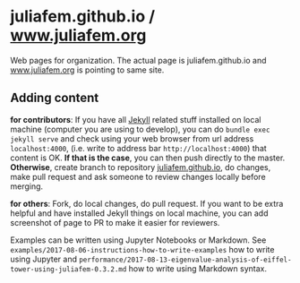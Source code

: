 # juliafem.github.io / www.juliafem.org

Web pages for organization. The actual page is juliafem.github.io and www.juliafem.org is pointing
to same site.

## Adding content

**for contributors**: If you have all [Jekyll](https://jekyllrb.com/) related stuff installed on
local machine (computer you are using to develop), you can do `bundle exec jekyll serve` and check
using your web browser from url address `localhost:4000`, (i.e. write to address bar `http://localhost:4000`)
that content is OK. **If that is the case**, you can then push directly to the
master. **Otherwise**, create branch to repository [juliafem.github.io](https://github.com/JuliaFEM/juliafem.github.io),
do changes, make pull request and ask someone to review changes locally before merging.

**for others**: Fork, do local changes, do pull request. If you want to be extra helpful and have
installed Jekyll things on local machine, you can add screenshot of page to PR to make it easier
for reviewers.

Examples can be written using Jupyter Notebooks or Markdown. See
`examples/2017-08-06-instructions-how-to-write-examples` how to write using Jupyter and
`performance/2017-08-13-eigenvalue-analysis-of-eiffel-tower-using-juliafem-0.3.2.md` how to write
using Markdown syntax.
